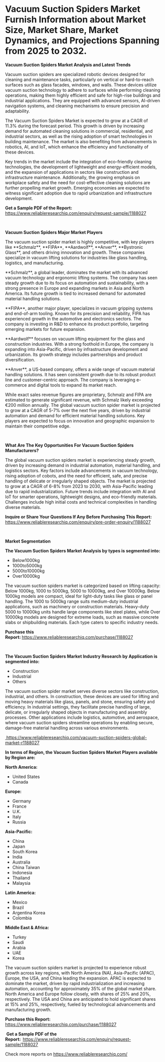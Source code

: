 <p><h1>Vacuum Suction Spiders Market Furnish Information about Market Size, Market Share, Market Dynamics, and Projections Spanning from 2025 to 2032.</h1></p><p><strong>Vacuum Suction Spiders Market Analysis and Latest Trends</strong></p>
<p><p>Vacuum suction spiders are specialized robotic devices designed for cleaning and maintenance tasks, particularly on vertical or hard-to-reach surfaces such as glass facades, windows, and walls. These devices utilize vacuum suction technology to adhere to surfaces while performing cleaning operations, making them highly efficient and safe for high-rise buildings and industrial applications. They are equipped with advanced sensors, AI-driven navigation systems, and cleaning mechanisms to ensure precision and adaptability.</p><p>The Vacuum Suction Spiders Market is expected to grow at a CAGR of 11.3% during the forecast period. This growth is driven by increasing demand for automated cleaning solutions in commercial, residential, and industrial sectors, as well as the rising adoption of smart technologies in building maintenance. The market is also benefiting from advancements in robotics, AI, and IoT, which enhance the efficiency and functionality of these devices.</p><p>Key trends in the market include the integration of eco-friendly cleaning technologies, the development of lightweight and energy-efficient models, and the expansion of applications in sectors like construction and infrastructure maintenance. Additionally, the growing emphasis on workplace safety and the need for cost-effective cleaning solutions are further propelling market growth. Emerging economies are expected to witness significant adoption due to rapid urbanization and infrastructure development.</p></p>
<p><strong>Get a Sample PDF of the Report:&nbsp;</strong> <a href="https://www.reliableresearchiq.com/enquiry/request-sample/1188027?utm_campaign=1906&utm_medium=2&utm_source=Github&utm_content=ia&utm_term=20012025&utm_id=vacuum-suction-spiders">https://www.reliableresearchiq.com/enquiry/request-sample/1188027</a></p>
<p>&nbsp;</p>
<p><strong>Vacuum Suction Spiders Major Market Players</strong></p>
<p><p>The vacuum suction spider market is highly competitive, with key players like **Schmalz**, **FIPA**, **Aardwolf**, **Anver**, **Bystronic Glass**, and others driving innovation and growth. These companies specialize in vacuum lifting solutions for industries like glass handling, logistics, and manufacturing.</p><p>**Schmalz**, a global leader, dominates the market with its advanced vacuum technology and ergonomic lifting systems. The company has seen steady growth due to its focus on automation and sustainability, with a strong presence in Europe and expanding markets in Asia and North America. Its future growth is tied to increased demand for automated material handling solutions.</p><p>**FIPA**, another major player, specializes in vacuum gripping systems and end-of-arm tooling. Known for its precision and reliability, FIPA has experienced growth in the automotive and electronics sectors. The company is investing in R&D to enhance its product portfolio, targeting emerging markets for future expansion.</p><p>**Aardwolf** focuses on vacuum lifting equipment for the glass and construction industries. With a strong foothold in Europe, the company is expanding into Asia-Pacific, driven by infrastructure development and urbanization. Its growth strategy includes partnerships and product diversification.</p><p>**Anver**, a US-based company, offers a wide range of vacuum material handling solutions. It has seen consistent growth due to its robust product line and customer-centric approach. The company is leveraging e-commerce and digital tools to expand its market reach.</p><p>While exact sales revenue figures are proprietary, Schmalz and FIPA are estimated to generate significant revenue, with Schmalz likely exceeding €200 million annually. The global vacuum suction spider market is projected to grow at a CAGR of 5-7% over the next five years, driven by industrial automation and demand for efficient material handling solutions. Key players are expected to focus on innovation and geographic expansion to maintain their competitive edge.</p></p>
<p>&nbsp;</p>
<p><strong>What Are The Key Opportunities For Vacuum Suction Spiders Manufacturers?</strong></p>
<p><p>The global vacuum suction spiders market is experiencing steady growth, driven by increasing demand in industrial automation, material handling, and logistics sectors. Key factors include advancements in vacuum technology, rising adoption of cobots, and the need for efficient, safe, and precise handling of delicate or irregularly shaped objects. The market is projected to grow at a CAGR of 6-8% from 2023 to 2030, with Asia-Pacific leading due to rapid industrialization. Future trends include integration with AI and IoT for smarter operations, lightweight designs, and eco-friendly materials. Challenges include high initial costs and technical complexities in handling diverse materials.</p></p>
<p><strong>Inquire or Share Your Questions If Any Before Purchasing This Report:</strong> <a href="https://www.reliableresearchiq.com/enquiry/pre-order-enquiry/1188027?utm_campaign=1906&utm_medium=2&utm_source=Github&utm_content=ia&utm_term=20012025&utm_id=vacuum-suction-spiders">https://www.reliableresearchiq.com/enquiry/pre-order-enquiry/1188027</a></p>
<p>&nbsp;</p>
<p><strong>Market Segmentation</strong></p>
<p><strong>The Vacuum Suction Spiders Market Analysis by types is segmented into:</strong></p>
<p><ul><li>Below1000kg</li><li>1000to5000kg</li><li>5000to10000kg</li><li>Over10000kg</li></ul></p>
<p><p>The vacuum suction spiders market is categorized based on lifting capacity: Below 1000kg, 1000 to 5000kg, 5000 to 10000kg, and Over 10000kg. Below 1000kg models are compact, ideal for light-duty tasks like glass or panel handling. The 1000 to 5000kg range suits medium-duty industrial applications, such as machinery or construction materials. Heavy-duty 5000 to 10000kg units handle large components like steel plates, while Over 10000kg models are designed for extreme loads, such as massive concrete slabs or shipbuilding materials. Each type caters to specific industry needs.</p></p>
<p><strong>Purchase this Report:&nbsp;</strong><a href="https://www.reliableresearchiq.com/purchase/1188027?utm_campaign=1906&utm_medium=2&utm_source=Github&utm_content=ia&utm_term=20012025&utm_id=vacuum-suction-spiders">https://www.reliableresearchiq.com/purchase/1188027</a></p>
<p>&nbsp;</p>
<p><strong>The Vacuum Suction Spiders Market Industry Research by Application is segmented into:</strong></p>
<p><ul><li>Construction</li><li>Industrial</li><li>Others</li></ul></p>
<p><p>The vacuum suction spider market serves diverse sectors like construction, industrial, and others. In construction, these devices are used for lifting and moving heavy materials like glass, panels, and stone, ensuring safety and efficiency. In industrial settings, they facilitate precise handling of large, delicate, or irregularly shaped objects in manufacturing and assembly processes. Other applications include logistics, automotive, and aerospace, where vacuum suction spiders streamline operations by enabling secure, damage-free material handling across various environments.</p></p>
<p><a href="https://www.reliableresearchiq.com/vacuum-suction-spiders-global-market-r1188027?utm_campaign=1906&utm_medium=2&utm_source=Github&utm_content=ia&utm_term=20012025&utm_id=vacuum-suction-spiders">&nbsp;https://www.reliableresearchiq.com/vacuum-suction-spiders-global-market-r1188027</a></p>
<p><strong>In terms of Region, the Vacuum Suction Spiders Market Players available by Region are:</strong></p>
<p>
    <p> <strong> North America: </strong>
        <ul>
            <li>United States</li>
            <li>Canada</li>
        </ul>
        </p> 
    <p> <strong> Europe: </strong>
        <ul>
            <li>Germany</li>
            <li>France</li>
            <li>U.K.</li>
            <li>Italy</li>
            <li>Russia</li>
        </ul>
        </p> 
    <p> <strong> Asia-Pacific: </strong>
        <ul>
            <li>China</li>
            <li>Japan</li>
            <li>South Korea</li>
            <li>India</li>
            <li>Australia</li>
            <li>China Taiwan</li>
            <li>Indonesia</li>
            <li>Thailand</li>
            <li>Malaysia</li>
        </ul>
        </p> 
    <p> <strong> Latin America: </strong>
        <ul>
            <li>Mexico</li>
            <li>Brazil</li>
            <li>Argentina Korea</li>
            <li>Colombia</li>
        </ul>
        </p> 
    <p> <strong> Middle East & Africa: </strong>
        <ul>
            <li>Turkey</li>
            <li>Saudi</li>
            <li>Arabia</li>
            <li>UAE</li>
            <li>Korea</li>
        </ul>
    </p>
    </p>
<p><p>The vacuum suction spiders market is projected to experience robust growth across key regions, with North America (NA), Asia-Pacific (APAC), Europe, the USA, and China leading the expansion. APAC is expected to dominate the market, driven by rapid industrialization and increasing automation, accounting for approximately 35% of the global market share. North America and Europe follow closely, with shares of 25% and 20%, respectively. The USA and China are anticipated to hold significant shares at 15% and 25%, respectively, fueled by technological advancements and manufacturing growth.</p></p>
<p><strong>Purchase this Report: </strong><a href="https://www.reliableresearchiq.com/purchase/1188027?utm_campaign=1906&utm_medium=2&utm_source=Github&utm_content=ia&utm_term=20012025&utm_id=vacuum-suction-spiders">https://www.reliableresearchiq.com/purchase/1188027</a></p>
<p>&nbsp;<strong>Get a Sample PDF of the Report:&nbsp;&nbsp;</strong><a href="https://www.reliableresearchiq.com/enquiry/request-sample/1188027?utm_campaign=1906&utm_medium=2&utm_source=Github&utm_content=ia&utm_term=20012025&utm_id=vacuum-suction-spiders">https://www.reliableresearchiq.com/enquiry/request-sample/1188027</a></p>
<p><strong></strong></p>
<p>Check more reports on <a href="https://www.reliableresearchiq.com/?utm_campaign=1906&utm_medium=2&utm_source=Github&utm_content=ia&utm_term=20012025&utm_id=vacuum-suction-spiders">https://www.reliableresearchiq.com/</a></p>